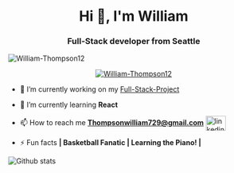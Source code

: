 <h1 align="center">Hi 👋, I'm William</h1>
<h3 align="center">Full-Stack developer from Seattle</h3>

<p align="left"> <img src="https://komarev.com/ghpvc/?username=nathannosudoWilliam-Thompson12&label=Profile%20views&color=0e75b6&style=flat" alt="William-Thompson12" /> </p>

<p align="center"> <a href="https://github.com/ryo-ma/github-profile-trophy"><img src="https://github-profile-trophy.vercel.app/?username=William-Thompson12" alt="William-Thompson12" /></a> </p>

- 🔭 I’m currently working on my <a href="https://github.com/William-Thompson12/Full-Stack-Budget" target="blank">Full-Stack-Project</a>

- 🌱 I’m currently learning **React**

- 📫 How to reach me **Thompsonwilliam729@gmail.com** <a href="https://www.linkedin.com/in/william-thompson-04046a1a0/" target="blank"><img align="center" src="https://cdn.jsdelivr.net/npm/simple-icons@3.0.1/icons/linkedin.svg" alt="linkedin username" height="30" width="40" /></a>
</p>

- ⚡ Fun facts **| Basketball Fanatic | Learning the Piano! |**

![Github stats](https://github-readme-stats.vercel.app/api?username=William-Thompson12)
